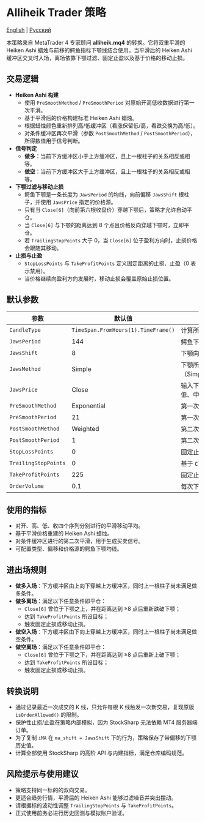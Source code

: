 # Alliheik Trader 策略
[English](README.md) | [Русский](README_ru.md)

本策略来自 MetaTrader 4 专家顾问 **alliheik.mq4** 的转换。它将双重平滑的 Heiken Ashi 蜡烛与前移的鳄鱼指标下颚线结合使用。当平滑后的 Heiken Ashi 缓冲区交叉时入场，离场依靠下颚过滤、固定止盈以及基于价格的移动止损。

## 交易逻辑

- **Heiken Ashi 构建**
  - 使用 `PreSmoothMethod` / `PreSmoothPeriod` 对原始开高低收数据进行第一次平滑。
  - 基于平滑后的价格构建标准 Heiken Ashi 蜡烛。
  - 根据蜡烛颜色重新排列高/低缓冲区（看涨保留低/高，看跌交换为高/低）。
  - 对条件缓冲区再次平滑（参数 `PostSmoothMethod` / `PostSmoothPeriod`），所得数值用于信号判断。
- **信号判定**
  - **做多**：当前下方缓冲区小于上方缓冲区，且上一根柱子的关系相反或相等。
  - **做空**：当前下方缓冲区大于上方缓冲区，且上一根柱子的关系相反或相等。
- **下颚过滤与移动止损**
  - 鳄鱼下颚是一条长度为 `JawsPeriod` 的均线，向前偏移 `JawsShift` 根柱子，并使用 `JawsPrice` 指定的价格源。
  - 只有当 `Close[6]`（向前第六根收盘价）穿越下颚后，策略才允许自动平仓。
  - 当 `Close[6]` 与下颚的距离达到 8 个点且价格反向穿越下颚时，立即平仓。
  - 若 `TrailingStopPoints` 大于 0，当 `Close[6]` 位于盈利方向时，止损价格会跟随其移动。
- **止损与止盈**
  - `StopLossPoints` 与 `TakeProfitPoints` 定义固定距离的止损、止盈（0 表示禁用）。
  - 当价格继续向盈利方向发展时，移动止损会覆盖原始止损位置。

## 默认参数

| 参数 | 默认值 | 说明 |
|------|--------|------|
| `CandleType` | `TimeSpan.FromHours(1).TimeFrame()` | 计算所用时间框架。 |
| `JawsPeriod` | 144 | 鳄鱼下颚移动平均的长度。 |
| `JawsShift` | 8 | 下颚向前偏移的柱数。 |
| `JawsMethod` | Simple | 下颚所用均线类型（Simple/Exponential/Smoothed/Weighted）。 |
| `JawsPrice` | Close | 输入下颚的价格类型（收盘、开盘、最高、最低、中价、典型价、加权价）。 |
| `PreSmoothMethod` | Exponential | 第一次平滑 OHLC 的均线类型。 |
| `PreSmoothPeriod` | 21 | 第一次平滑的周期。 |
| `PostSmoothMethod` | Weighted | 第二次平滑 Heiken Ashi 缓冲区的均线类型。 |
| `PostSmoothPeriod` | 1 | 第二次平滑的周期（1 表示不改变数值）。 |
| `StopLossPoints` | 0 | 固定止损距离，单位为点。 |
| `TrailingStopPoints` | 0 | 基于 `Close[6]` 的移动止损距离。 |
| `TakeProfitPoints` | 225 | 固定止盈距离。 |
| `OrderVolume` | 0.1 | 每次下单的手数。 |

## 使用的指标

- 对开、高、低、收四个序列分别进行的平滑移动平均。
- 基于平滑价格重建的 Heiken Ashi 蜡烛。
- 对条件缓冲区进行的第二次平滑，用于生成买卖信号。
- 可配置类型、偏移和价格源的鳄鱼下颚均线。

## 进出场规则

- **做多入场**：下方缓冲区由上向下穿越上方缓冲区，同时上一根柱子尚未满足做多条件。
- **做多离场**：满足以下任意条件即平仓：
  - `Close[6]` 曾位于下颚之上，并在距离达到 ≥8 点后重新跌破下颚；
  - 达到 `TakeProfitPoints` 所设目标；
  - 触发固定止损或移动止损。
- **做空入场**：下方缓冲区由下向上穿越上方缓冲区，同时上一根柱子尚未满足做空条件。
- **做空离场**：满足以下任意条件即平仓：
  - `Close[6]` 曾位于下颚之下，并在距离达到 ≥8 点后重新上破下颚；
  - 达到 `TakeProfitPoints` 所设目标；
  - 触发固定止损或移动止损。

## 转换说明

- 通过记录最近一次成交的 K 线，只允许每根 K 线触发一次新交易，复现原版 `isOrderAllowed()` 的限制。
- 保护性止损/止盈在策略内部模拟，因为 StockSharp 无法依赖 MT4 服务器端订单。
- 为了复制 `iMA` 在 `ma_shift = JawsShift` 下的行为，策略保存了带偏移的下颚历史值。
- 计算全部使用 StockSharp 的高阶 API 与内建指标，满足仓库编码规范。

## 风险提示与使用建议

- 策略支持同一标的的双向交易。
- 更适合趋势行情，平滑后的 Heiken Ashi 能够过滤噪音并突出摆动。
- 请根据标的波动性调整 `TrailingStopPoints` 与 `TakeProfitPoints`。
- 正式使用前务必进行历史回测与模拟账户验证。
